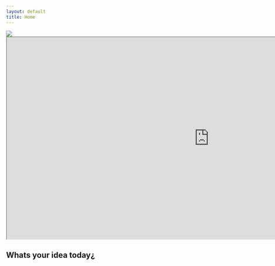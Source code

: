 ```yaml
---
layout: default
title: Home
---
```


<div class="logo">
  <img src="{{ site.logo.image }}" />
</div>

<iframe id="rocket"
    title="Rocket"
    width="1100"
    height= "550"
    scrolling="no"
    src="https://www.rvcj.com/wp-content/uploads/2019/03/gif-startup-rocket.gif">
</iframe>


## Whats your idea today¿
